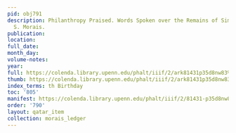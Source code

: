 ```yaml
---
pid: obj791
description: Philanthropy Praised. Words Spoken over the Remains of Simon Muhr, by
  S. Morais.
publication:
location:
full_date:
month_day:
volume-notes:
year:
full: https://colenda.library.upenn.edu/phalt/iiif/2/ark81431p35d8nw83%2FSHA256E-s7328966--6f2519a0881197a5dbfe854e4438c15490041dc88b8ca00216b932904565f4e0.jpeg/full/3500,/0/default.jpg
thumb: https://colenda.library.upenn.edu/phalt/iiif/2/ark81431p35d8nw83%2FSHA256E-s7328966--6f2519a0881197a5dbfe854e4438c15490041dc88b8ca00216b932904565f4e0.jpeg/full/!200,200/0/default.jpg
index_terms: th Birthday
toc: '805'
manifest: https://colenda.library.upenn.edu/phalt/iiif/2/81431-p35d8nw83/manifest
order: '790'
layout: qatar_item
collection: morais_ledger
---
```

